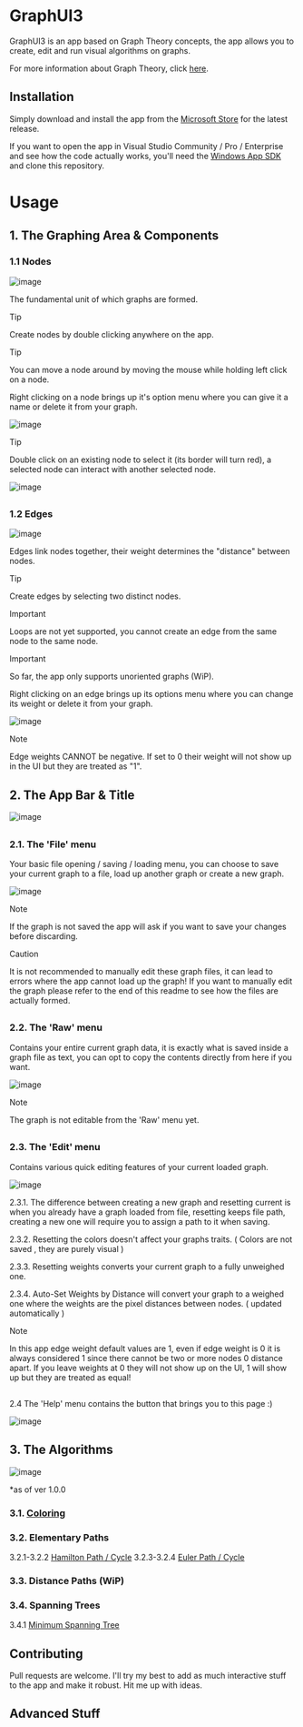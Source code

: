 # GraphUI3

GraphUI3 is an app based on Graph Theory concepts, the app allows you to create, edit and run  visual algorithms on graphs.

For more information about Graph Theory, click [here](https://brilliant.org/wiki/graph-theory/).

## Installation
Simply download and install the app from the [Microsoft Store](https://microsoft.com) for the latest release.

If you want to open the app in Visual Studio Community / Pro / Enterprise and see how the code actually works, you'll need the [Windows App SDK](https://learn.microsoft.com/en-us/windows/apps/windows-app-sdk/set-up-your-development-environment?tabs=cs-vs-community%2Ccpp-vs-community%2Cvs-2022-17-1-a%2Cvs-2022-17-1-b) and clone this repository.

# Usage

## 1. The Graphing Area & Components

### 1.1 Nodes

![image](https://github.com/roland31x/GraphUI3/assets/115028239/0b4ecd15-b8a0-41ed-831c-514f58be9437)

The fundamental unit of which graphs are formed.

>[!TIP]
> Create nodes by double clicking anywhere on the app.

>[!TIP]
> You can move a node around by moving the mouse while holding left click on a node.

Right clicking on a node brings up it's option menu where you can give it a name or delete it from your graph.

![image](https://github.com/roland31x/GraphUI3/assets/115028239/848d9b5c-aaf4-4771-a123-e571d07e545c)

>[!TIP]
> Double click on an existing node to select it (its border will turn red), a selected node can interact with another selected node.

![image](https://github.com/roland31x/GraphUI3/assets/115028239/ba4533dd-c488-4c7d-988a-9c7881487384)

##
### 1.2 Edges 

![image](https://github.com/roland31x/GraphUI3/assets/115028239/6bb00dac-81af-454a-ac1d-5e229f2446c2)

Edges link nodes together, their weight determines the "distance" between nodes.

> [!TIP]
> Create edges by selecting two distinct nodes.

> [!IMPORTANT]
> Loops are not yet supported, you cannot create an edge from the same node to the same node.

> [!IMPORTANT]
> So far, the app only supports unoriented graphs (WiP).

Right clicking on an edge brings up its options menu where you can change its weight or delete it from your graph.

![image](https://github.com/roland31x/GraphUI3/assets/115028239/036c38d1-acab-4a64-86a2-61d65c5d41e9)

> [!NOTE]
> Edge weights CANNOT be negative. If set to 0 their weight will not show up in the UI but they are treated as "1".

##
## 2. The App Bar & Title
![image](https://github.com/roland31x/GraphUI3/assets/115028239/af1c538a-4aa6-48fd-93bc-ecbde9a7aa38)

##
### 2.1. The 'File' menu 

Your basic file opening / saving / loading menu, you can choose to save your current graph to a file, load up another graph or create a new graph.

![image](https://github.com/roland31x/GraphUI3/assets/115028239/8bcdface-ab98-4560-82a5-7d2c009fb928)

> [!NOTE]
> If the graph is not saved the app will ask if you want to save your changes before discarding.

> [!CAUTION]
> It is not recommended to manually edit these graph files, it can lead to errors where the app cannot load up the graph!
> If you want to manually edit the graph please refer to the end of this readme to see how the files are actually formed.

##
### 2.2. The 'Raw' menu 

Contains your entire current graph data, it is exactly what is saved inside a graph file as text, you can opt to copy the contents directly from here if you want.

![image](https://github.com/roland31x/GraphUI3/assets/115028239/7626fa2c-2deb-44f5-ba81-4b15d4ac8594)

> [!NOTE]
> The graph is not editable from the 'Raw' menu yet.

##
### 2.3. The 'Edit' menu 

Contains various quick editing features of your current loaded graph.

![image](https://github.com/roland31x/GraphUI3/assets/115028239/0187f633-439a-464d-be05-b862b529b74c)

2.3.1. The difference between creating a new graph and resetting current is when you already have a graph loaded from file, resetting keeps file path, creating a new one will require you to assign a path to it when saving.

2.3.2. Resetting the colors doesn't affect your graphs traits. ( Colors are not saved , they are purely visual )

2.3.3. Resetting weights converts your current graph to a fully unweighed one.

2.3.4. Auto-Set Weights by Distance will convert your graph to a weighed one where the weights are the pixel distances between nodes. ( updated automatically )

> [!NOTE]
> In this app edge weight default values are 1, even if edge weight is 0 it is always considered 1 since there cannot be two or more nodes 0 distance apart.
> If you leave weights at 0 they will not show up on the UI, 1 will show up but they are treated as equal!
##
2.4 The 'Help' menu contains the button that brings you to this page :)

![image](https://github.com/roland31x/GraphUI3/assets/115028239/737c980f-6566-4dad-a2f8-5f8e10ce7fc4)

##
## 3. The Algorithms

![image](https://github.com/roland31x/GraphUI3/assets/115028239/5f70190e-7956-4012-a578-2135821106ad)

*as of ver 1.0.0

### 3.1. [Coloring](https://en.wikipedia.org/wiki/Graph_coloring)

### 3.2. Elementary Paths

3.2.1-3.2.2 [Hamilton Path / Cycle](https://en.wikipedia.org/wiki/Hamiltonian_path)
3.2.3-3.2.4 [Euler Path / Cycle](https://en.wikipedia.org/wiki/Eulerian_path)

### 3.3. Distance Paths (WiP)

### 3.4. Spanning Trees
3.4.1 [Minimum Spanning Tree](https://en.wikipedia.org/wiki/Minimum_spanning_tree)


## Contributing

Pull requests are welcome. I'll try my best to add as much interactive stuff to the app and make it robust. Hit me up with ideas.

## Advanced Stuff
